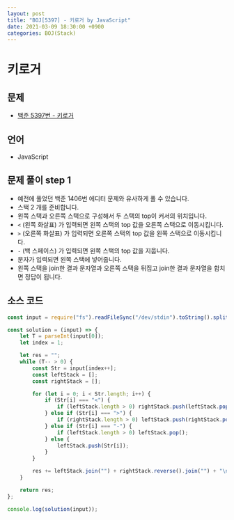 ```yaml
---
layout: post
title: "BOJ[5397] - 키로거 by JavaScript"
date: 2021-03-09 18:30:00 +0900
categories: BOJ(Stack)
---
```


# 키로거

## 문제

- [백준 5397번 - 키로거](https://www.acmicpc.net/problem/5397)

## 언어

- JavaScript

## 문제 풀이 step 1

- 예전에 풀었던 백준 1406번 에디터 문제와 유사하게 풀 수 있습니다.
- 스택 2 개를 준비합니다.
- 왼쪽 스택과 오른쪽 스택으로 구성해서 두 스택의 top이 커서의 위치입니다.
- `<` (왼쪽 화살표) 가 입력되면 왼쪽 스택의 top 값을 오른쪽 스택으로 이동시킵니다.
- `>` (오른쪽 화살표) 가 입력되면 오른쪽 스택의 top 값을 왼쪽 스택으로 이동시킵니다.
- `-` (백 스페이스) 가 입력되면 왼쪽 스택의 top 값을 지웁니다.
- 문자가 입력되면 왼쪽 스택에 넣어줍니다.
- 왼쪽 스택을 join한 결과 문자열과 오른쪽 스택을 뒤집고 join한 결과 문자열을 합치면 정답이 됩니다.

## 소스 코드

```jsx
const input = require("fs").readFileSync("/dev/stdin").toString().split("\n");

const solution = (input) => {
	let T = parseInt(input[0]);
	let index = 1;

	let res = "";
	while (T-- > 0) {
		const Str = input[index++];
		const leftStack = [];
		const rightStack = [];

		for (let i = 0; i < Str.length; i++) {
			if (Str[i] === "<") {
				if (leftStack.length > 0) rightStack.push(leftStack.pop());
			} else if (Str[i] === ">") {
				if (rightStack.length > 0) leftStack.push(rightStack.pop());
			} else if (Str[i] === "-") {
				if (leftStack.length > 0) leftStack.pop();
			} else {
				leftStack.push(Str[i]);
			}
		}

		res += leftStack.join("") + rightStack.reverse().join("") + "\n";
	}

	return res;
};

console.log(solution(input));
```
